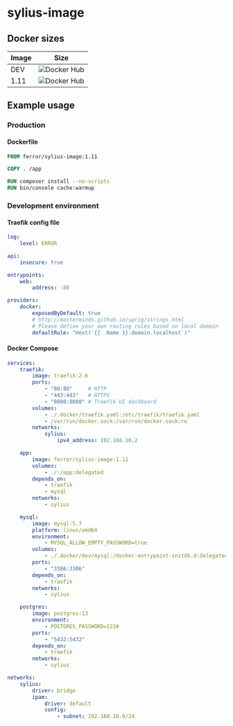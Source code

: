 # sylius-image

## Docker sizes

| Image | Size                                                                     |
|-------|--------------------------------------------------------------------------|
| DEV   | ![Docker Hub](https://badgen.net/docker/size/ferror/sylius-image/latest) |
| 1.11  | ![Docker Hub](https://badgen.net/docker/size/ferror/sylius-image/1.11)   |

## Example usage
### Production
#### Dockerfile

```dockerfile
FROM ferror/sylius-image:1.11

COPY . /app

RUN composer install --no-scripts
RUN bin/console cache:warmup
```

### Development environment
#### Traefik config file

```yaml
log:
    level: ERROR

api:
    insecure: true

entrypoints:
    web:
        address: :80

providers:
    docker:
        exposedByDefault: true
        # http://masterminds.github.io/sprig/strings.html
        # Please define your own routing rules based on local domain
        defaultRule: "Host(`{{ .Name }}.domain.localhost`)"
```

#### Docker Compose
```yaml
services:
    traefik:
        image: traefik:2.6
        ports:
            - "80:80"     # HTTP
            - "443:443"   # HTTPS
            - "8080:8080" # Traefik UI dashboard
        volumes:
            - ./.docker/traefik.yaml:/etc/traefik/traefik.yaml
            - /var/run/docker.sock:/var/run/docker.sock:ro
        networks:
            sylius:
                ipv4_address: 192.168.10.2

    app:
        image: ferror/sylius-image:1.11
        volumes:
            - ./:/app:delegated
        depends_on:
            - traefik
            - mysql
        networks:
            - sylius

    mysql:
        image: mysql:5.7
        platform: linux/amd64
        environment:
            - MYSQL_ALLOW_EMPTY_PASSWORD=true
        volumes:
            - ./.docker/dev/mysql:/docker-entrypoint-initdb.d:delegated
        ports:
            - "3306:3306"
        depends_on:
            - traefik
        networks:
            - sylius

    postgres:
        image: postgres:13
        environment:
            - POSTGRES_PASSWORD=1234
        ports:
            - "5432:5432"
        depends_on:
            - traefik
        networks:
            - sylius

networks:
    sylius:
        driver: bridge
        ipam:
            driver: default
            config:
                - subnet: 192.168.10.0/24
```
